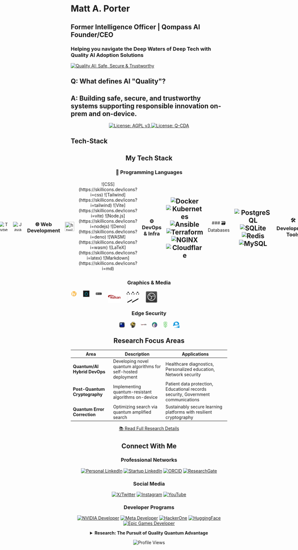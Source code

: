 # Matt A. Porter

## Former Intelligence Officer | Qompass AI Founder/CEO

<h3>Helping you navigate the Deep Waters of Deep Tech with Quality AI Adoption Solutions</h3>

[![Quality AI: Safe, Secure & Trustworthy](assets/images/mlkem-visualization.png)](https://phaedrusflow.github.io/phaedrusflow/diagrams/mlkem/)

## Q: What defines AI "Quality"?

## A: Building safe, secure, and trustworthy systems supporting responsible innovation on-prem and on-device.

<p align="center">
  <a href="https://www.gnu.org/licenses/agpl-3.0">
    <img src="https://img.shields.io/badge/License-AGPL%20v3-blue.svg" alt="License: AGPL v3">
  </a>
  <a href="./LICENSE-QCDA">
    <img src="https://img.shields.io/badge/license-Q--CDA-lightgrey.svg" alt="License: Q-CDA">
  </a>
</p>

## Tech-Stack

<h2 align="center">My Tech Stack</h2>

<div align="center">

### 🧠 Programming Languages

<div style="display: flex; justify-content: center; align-items: center; gap: 15px;">
  <img src="https://skillicons.dev/icons?i=rust" alt="Rust" width="30" height="40" title="Rust"/>
<img src="https://skillicons.dev/icons?i=tauri" alt="Tauri" width="30" height="30" title="Tauri"/>
<div style="display: flex; justify-content: center; align-items: center; gap: 15px;">
  <img src="https://skillicons.dev/icons?i=python" alt="Python" width="40" height="40" title="Python"/>
  <img src="https://skillicons.dev/icons?i=pytorch" alt="PyTorch" width="30" height="30" title="PyTorch"/>
  <img src="https://skillicons.dev/icons?i=tensorflow" alt="TensorFlow" width="30" height="30" title="TensorFlow"/>
  <img src="https://skillicons.dev/icons?i=anaconda" alt="Anaconda" width="30" height="30" title="Anaconda"/>
  <img src="https://skillicons.dev/icons?i=opencv" alt="OpenCV" width="30" height="30" title="OpenCV"/>
  <img src="assets/icons/cuda.svg" alt="CUDA" width="30" height="30" title="CUDA"/>
</div>
<div style="display: flex; justify-content: center; align-items: center; gap: 15px;">
<img src="https://skillicons.dev/icons?i=go" alt ="Go" width="30" height = "30" title="Go"/>
<img src ="https://skillicons.dev/icons?i=zig" alt="Zig" width="30" height="30" title="Zig"/>
<img src = "https://skillicons.dev/icons?i=lua" alt="Lua" width="30" height="30" title="Lua"/>
<img src = "https://skillicons.dev/icons?i=scala" alt="Scala" width="30" height="30" title="Scala"/>
<img src ="https://skillicons.dev/icons?i=ts" alt="TypeScript" width="30" height="30" title="TypeScript"/>
<img src ="https://skillicons.dev/icons?i=javascript" alt="JavaScript" width="30" height="30" title="JavaScript"/>
</div>

### 🌐 Web Development

<div style="display: flex; justify-content: center; align-items: center; gap: 15px;">
<img src ="https://skillicons.dev/icons?i=html alt="html" width="30" height="30" title="html"/>
![CSS](https://skillicons.dev/icons?i=css) ![Tailwind](https://skillicons.dev/icons?i=tailwind) ![Vite](https://skillicons.dev/icons?i=vite) ![Node.js](https://skillicons.dev/icons?i=nodejs) ![Deno](https://skillicons.dev/icons?i=deno) ![WASM](https://skillicons.dev/icons?i=wasm) ![LaTeX](https://skillicons.dev/icons?i=latex) ![Markdown](https://skillicons.dev/icons?i=md)

### ⚙️ DevOps & Infra

## ![Docker](https://skillicons.dev/icons?i=docker) ![Kubernetes](https://skillicons.dev/icons?i=kubernetes) ![Ansible](https://skillicons.dev/icons?i=ansible) ![Terraform](https://skillicons.dev/icons?i=terraform) ![NGINX](https://skillicons.dev/icons?i=nginx) ![Cloudflare](https://skillicons.dev/icons?i=cloudflare)
</div>
### 🗃️ Databases

## ![PostgreSQL](https://skillicons.dev/icons?i=postgres) ![SQLite](https://skillicons.dev/icons?i=sqlite) ![Redis](https://skillicons.dev/icons?i=redis)![MySQL](https://skillicons.dev/icons?i=mysql)

### 🛠️ Development Tools

## ![Git](https://skillicons.dev/icons?i=git) ![GitHub](https://skillicons.dev/icons?i=github) ![VS Code](https://skillicons.dev/icons?i=vscode) ![Neovim](https://skillicons.dev/icons?i=neovim) ![Unreal](https://skillicons.dev/icons?i=unreal) ![Bash](https://skillicons.dev/icons?i=bash)

## Operating Systems

<div align="center" style="display: flex; justify-content: center; gap: 20px;">
  <div style="display: flex; flex-direction: row; align-items: center;">
    <img src="https://skillicons.dev/icons?i=linux" alt="Linux" width="30" height="30"/>
    <div style="display: flex; gap: 5px; margin-top: 10px;">
      <img src="https://skillicons.dev/icons?i=arch" alt="Arch" width="20" height="20"/>
      <img src="https://skillicons.dev/icons?i=debian" alt="Debian" width="30" height="30"/>
      <img src="https://skillicons.dev/icons?i=ubuntu" alt="Ubuntu" width="30" height="30"/>
      <img src="https://skillicons.dev/icons?i=redhat" alt="Redhat" width="20" height="20"/>
    </div>
  </div>
  
  <div style="display: flex; flex-direction: row; align-items: center;">
    <img src="https://skillicons.dev/icons?i=windows" alt="Windows" width="30" height="30"/>
      <img src="https://skillicons.dev/icons?i=azure" alt="Azure" width="20" height="20"/>
    </div>
  </div>
  <div style="display: flex; flex-direction: row; align-items: center;">
    <img src="https://skillicons.dev/icons?i=apple" alt="MacOS" width="30" height="20"/>
  </div>
</div>

### Graphics & Media

<div style="display: flex; gap: 20px; flex-wrap: wrap;">
  <img src="assets/icons/wayland.svg" alt="Wayland" width="20" height="20"/>
  <img src="assets/icons/hyprland.svg" alt="Hyprland" width="20" height="20"/>
  <img src="assets/icons/mesa.svg" alt="Mesa" width="20" height="20"/>
  <img src="assets/icons/vulkan.svg" alt="Vulkan" width="40" height="40"/>
  <img src="assets/icons/pipewire.svg" alt="Pipewire" width="40" height="40"/>
  <img src="assets/icons/obs-studio.svg" alt="OBS Studio" width="40" height="40"/>
</div>

### Edge Security

<div style="display: flex; justify-content: center; align-items: center; gap: 15px;">
  <img src="assets/icons/ghostty.svg" alt="Ghostty" width="20" height="20" title="Ghostty"/>
  <img src="assets/icons/openssh.svg" alt="OpenSSH" width="20" height="20" title="OpenSSH"/>
  <img src="assets/icons/openssl.svg" alt="OpenSSL" width="20" height="20" title="OpenSSL"/>
  <img src="assets/icons/tor.svg" alt="Tor" width="20" height="20" title="Tor"/>
  <img src="assets/icons/openpgp.svg" alt="OpenPGP" width="20" height="20" title="OpenPGP"/>
  <img src="assets/icons/gnupg.svg" alt="GnuPG" width="20" height="20" title="GnuPG"/>
</div>

## Research Focus Areas

| Area                          | Description                                                    | Applications                                                                     |
| ----------------------------- | -------------------------------------------------------------- | -------------------------------------------------------------------------------- |
| **Quantum/AI Hybrid DevOps**  | Developing novel quantum algorithms for self-hosted deployment | Healthcare diagnostics, Personalized education, Network security                 |
| **Post-Quantum Cryptography** | Implementing quantum-resistant algorithms on-device            | Patient data protection, Educational records security, Government communications |
| **Quantum Error Correction**  | Optimizing search via quantum amplified search                 | Sustainably secure learning platforms with resilient cryptography                |

[📚 Read Full Research Details](#detailed-research)

## Connect With Me

<h3 align="center">Professional Networks</h3>
<div align="center">
  
[![Personal LinkedIn](https://img.shields.io/badge/LinkedIn-Matt--Porter-blue?style=flat-square&logo=linkedin)](https://www.linkedin.com/in/matt-a-porter-103535224/)
[![Startup LinkedIn](https://img.shields.io/badge/LinkedIn-Qompass--AI-blue?style=flat-square&logo=linkedin)](https://www.linkedin.com/company/95058568/)
[![ORCID](https://img.shields.io/badge/ORCID-0000--0002--0302--4812-green?style=flat-square&logo=orcid)](https://orcid.org/0000-0002-0302-4812)
[![ResearchGate](https://img.shields.io/badge/ResearchGate-Open--Research-blue?style=flat-square&logo=researchgate)](https://www.researchgate.net/profile/Matt-Porter-7)
</div>
<h3 align="center">Social Media</h3>
<div align="center">
  
[![X/Twitter](https://img.shields.io/badge/Twitter-@PhaedrusFlow-blue?style=flat-square&logo=twitter)](https://twitter.com/PhaedrusFlow)
[![Instagram](https://img.shields.io/badge/Instagram-phaedrusflow-purple?style=flat-square&logo=instagram)](https://www.instagram.com/phaedrusflow)
[![YouTube](https://img.shields.io/badge/YouTube-QompassAI-red?style=flat-square&logo=youtube)](https://www.youtube.com/@qompassai)
</div>
<h3 align="center">Developer Programs</h3>
<div align="center">
 
[![NVIDIA Developer](https://img.shields.io/badge/NVIDIA-Developer_Program-76B900?style=for-the-badge&logo=nvidia&logoColor=white)](https://developer.nvidia.com/)
[![Meta Developer](https://img.shields.io/badge/Meta-Developer_Program-0668E1?style=for-the-badge&logo=meta&logoColor=white)](https://developers.facebook.com/)
[![HackerOne](https://img.shields.io/badge/-HackerOne-%23494649?style=for-the-badge&logo=hackerone&logoColor=white)](https://hackerone.com/phaedrusflow)
[![HuggingFace](https://img.shields.io/badge/HuggingFace-qompass-yellow?style=flat-square&logo=huggingface)](https://huggingface.co/qompass)
[![Epic Games Developer](https://img.shields.io/badge/Epic_Games-Developer_Program-313131?style=for-the-badge&logo=epic-games&logoColor=white)](https://dev.epicgames.com/)
</div>
<details id="detailed-research">
  <summary><strong>Research: The Pursuit of Quality Quantum Advantage</strong></summary>
The foundation of quantum computing begins with the Schrödinger equation:

$$i\hbar\frac{\partial}{\partial t}\Psi(\mathbf{r},t) = \hat{H}\Psi(\mathbf{r},t)$$

**Schrodinger Legend:**

- $i$: imaginary unit
- $\hbar$: reduced Planck constant
- $\Psi(\mathbf{r},t)$: wavefunction at position $\mathbf{r}$ and time $t$
- $\hat{H}$: Hamiltonian operator

A qubit state forms the computational basis:

$|\psi\rangle = \alpha|0\rangle + \beta|1\rangle$ where $|\alpha|^2 + |\beta|^2 = 1$

**Qubit Legend:**

- $|\psi\rangle$: quantum state
- $\alpha, \beta$: complex probability amplitudes
- $|0\rangle, |1\rangle$: computational basis states
- $|\alpha|^2 + |\beta|^2 = 1$: normalization constraint

## Grover's Algorithm

**Quantum State Preparation:**

$$|\psi_0\rangle = \frac{1}{\sqrt{N}}\sum_{x=0}^{N-1}|x\rangle$$

**Grover Iteration (applied ~$\frac{\pi}{4}\sqrt{N}$ times):**

$$G = (2|\psi_0\rangle\langle\psi_0| - I) \cdot O_f$$

**Oracle Operation:**

$$
O_f|x\rangle = \begin{cases}
-|x\rangle & \text{if } f(x) = 1 \\
|x\rangle & \text{if } f(x) = 0
\end{cases}
$$

**Success Probability:**

$$P_{\text{success}} = \sin^2\left((2r+1)\arcsin\sqrt{\frac{M}{N}}\right)$$

**Grover's Legend:**

- $N = 2^n$: Size of search space (where n is number of qubits)
- $|\psi_0\rangle$: Uniform superposition of all basis states
- $O_f$: Oracle function marking solution states with phase flip
- $G$: Grover operator (one iteration)
- $M$: Number of solutions in the search space
- $r$: Number of Grover iterations performed
- $f(x)$: Function that returns 1 for solutions, 0 otherwise
- $I$: Identity operator

### Research Interests

#### 1. Quantum Machine Learning Algorithms

_Developing novel quantum algorithms to optimize on-device AI training and inference_

- **Medicine**: Equipping clinicians and learners to adopt quality AI tooling to support patient care
- **Education**: Personalizing learning paths via safe, secure, and trustworthy AI
- **Security**: Migration of IPV4 to IPV6 as it relates to network attack pattern detection

#### 2. Quantum-Resistant Cryptography Implementation

_Advancing the practical deployment of post-quantum algorithms in real-world systems._

- **Medicine**: Protecting patient data across multi-institution research networks
- **Education**: Securing student records and assessment platforms from future threats
- **Security**: Ensuring long-term confidentiality of sensitive government communications

#### 3. Quantum Error Correction

Improving quantum circuit reliability through advanced error mitigation techniques.

- **Medicine**: Enabling reliable quantum simulations for synthetic data generation
- **Education**: Securing computing platforms with post-quantum cryptography for student learning
- **Security**: Conducting FIPS 140-3 validation testing on cryptographic implementations to ensure compliance while preserving functionality during system degradation

# Post-Quantum Cryptography

## ML-KEM (Kyber)

ML-KEM operates in the polynomial ring $R_q = \mathbb{Z}_q[X]/(X^n + 1)$

**Key Generation:**

$$\text{pk} = (A, t = As + e)$$

**Encapsulation:**

$$c = (c_1 = A^T r + e_1, c_2 = t^T r + e_2 + \lfloor q/2 \rfloor m)$$

**Decapsulation:**

$$m' = \left\lceil\left(c_2 - s^T c_1\right) \cdot \frac{2}{q}\right\rceil$$

**ML-KEM Legend:**

- $R_q$: polynomial ring with coefficients in $\mathbb{Z}_q$
- $\mathbb{Z}_q$: integers modulo $q$
- $n$: polynomial degree (typically 256)
- $A$: public random matrix
- $s$: secret vector of small polynomials
- $e, e_1, e_2$: error vectors with small coefficients
- $r$: random vector used for encryption
- $m$: message bit (0 or 1)
- $m'$: recovered message bit
- $\text{pk}$: public key
- $t$: public key component
- $c, c_1, c_2$: ciphertext components
- $q$: modulus (typically 3329)

## ML-DSA (Dilithium)

**Key Generation:**

$$\text{pk} = (A, t = A s)$$

**Signature Generation:**

- Sample $y$ and compute $w = Ay$
- Compute challenge $c$ from message digest and $w$
- Compute $z = y + cs$
- Signature: $(z, h)$ where $h$ is a hint vector

**Verification:**
$$\|z\| < \gamma_1 \text{ and } \|Az - ct\| < \gamma_2$$

**ML-DSA Legend:**

- $A$: public random matrix
- $s$: secret key vector
- $\text{pk}$: public key
- $t$: public key component
- $y$: masking vector sampled during signing
- $w$: commitment value
- $c$: challenge hash
- $z$: response vector
- $h$: hint vector for verification
- $\gamma_1, \gamma_2$: bound parameters for verification
- $\|\cdot\|$: vector norm

## SLH-DSA (SPHINCS+)

**Hash-based Hypertree:**

- FORS few-time signature:
  $$\text{FORS-Sign}_{\text{SK}}(M) = (\text{sk}_1, \ldots, \text{sk}_k, \text{Auth}_1, \ldots, \text{Auth}_k)$$

- WOTS+ chain function:
  $$f^i(x) = F(f^{i-1}(x), i-1)$$

- Signature verification:
  $$\text{root} = \text{FORS-Verify}(M, \sigma_{\text{FORS}})$$

**SLH-DSA Legend:**

- FORS: Forest Of Random Subsets (few-time signature)
- WOTS+: Winternitz One-Time Signature+
- $\text{SK}$: secret key
- $M$: message
- $\text{sk}_1, \ldots, \text{sk}_k$: revealed secret key elements
- $\text{Auth}_1, \ldots, \text{Auth}_k$: authentication paths
- $f^i(x)$: hash chain function applied $i$ times
- $F$: cryptographic hash function
- $\sigma_{\text{FORS}}$: FORS signature component
- $\text{root}$: Merkle tree root for verification

## FN-DSA (Falcon)

**NTRU Equation:**
$$fG - gF = q \mod (X^N + 1)$$

**Key Generation:**

- Private key: small polynomials $(f, g, F, G)$
- Public key: $h = g/f \mod q$

**Signature Generation:**

- For message $m$ with hash $c$, find small $(s_1, s_2)$ such that:
  $$s_1 + s_2h = c \mod q$$

**Verification:**

- Check if $\|s\| < \beta$ and $s_1 + s_2h = c \mod q$

**FN-DSA Legend:**

- $f, g, F, G$: private key polynomials with small coefficients
- $q$: modulus
- $(X^N + 1)$: polynomial modulus (typically $N$ is a power of 2)
- $h$: public key polynomial
- $m$: message
- $c$: hash of message mapped to a polynomial
- $s_1, s_2$: signature polynomials
- $s$: combined signature vector $(s_1, s_2)$
- $\beta$: signature norm bound
- $\|s\|$: Euclidean norm of signature

## Hybrid Key Establishment

If $Z$ is a classical shared secret (e.g., from ECDH) and $T$ is a post-quantum shared secret:

$$Z' = Z \parallel T$$

The final key is derived using a key derivation function:

$$K = \text{KDF}(Z')$$

**Hybrid Key Legend:**

- $Z$: shared secret from classical algorithm (e.g., ECDH)
- $T$: shared secret from post-quantum algorithm (e.g., ML-KEM)
- $\parallel$: concatenation operation
- $Z'$: combined shared secret
- $\text{KDF}$: Key Derivation Function
- $K$: final derived key material

</details>

![Profile Views](https://komarev.com/ghpvc/?username=phaedrusflow)

